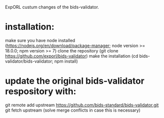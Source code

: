 ExpORL custum changes of the bids-validator. 

# installation: 
make sure you have node installed (https://nodejs.org/en/download/package-manager; node version >= 18.0.0; npm version >= 7)
clone the repository (git clone https://github.com/exporl/bids-validator)
make the installation (cd bids-validator/bids-validator; npm install)

# update the original bids-validator respository with: 
git remote add upstream https://github.com/bids-standard/bids-validator.git
git fetch upstream
(solve merge conflicts in case this is necessary)
